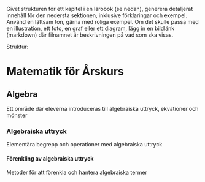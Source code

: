 Givet strukturen för ett kapitel i en lärobok (se nedan), generera detaljerat innehåll för den nedersta sektionen, inklusive förklaringar och exempel.
Använd en lättsam ton, gärna med roliga exempel.
Om det skulle passa med en illustration, ett foto, en graf eller ett diagram, lägg in en bildlänk (markdown) där filnamnet är beskrivningen på vad som ska visas.

Struktur:
# Matematik för Årskurs 
## Algebra
Ett område där eleverna introduceras till algebraiska uttryck, ekvationer och mönster
### Algebraiska uttryck
Elementära begrepp och operationer med algebraiska uttryck
#### Förenkling av algebraiska uttryck
Metoder för att förenkla och hantera algebraiska termer

